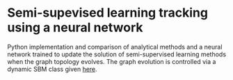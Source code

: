 # Semi-supevised learning tracking using a neural network

Python implementation and comparison of analytical methods and a neural network trained to update the solution of semi-supervised learning methods when the graph topology evolves. The graph evolution is controlled via a dynamic SBM class given [here](https://github.com/estbautista/DynSBM).
